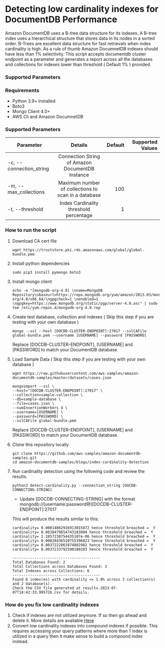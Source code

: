 # Detecting low cardinality indexes for DocumentDB Performance 

Amazon DocumentDB uses a B-tree data structure for its indexes. A B-tree index uses a hierarchical structure that stores data in its nodes in a sorted order. B-Trees are excellent data structure for fast retrievals when index cardinality is high. As a rule of thumb Amazon DocumnetDB indexes should have less than 1% selectivity. This script accepts documentdb cluster endpoint as a parameter and generates a report across all the databases and collections for indexes lower than threshold ( Default 1% ) provided. 

### Supported Parameters 

### Requirements 
* Python 3.9+ installed 
* Boto3 
* Mongo Client 4.0+ 
* AWS Cli and Amazon DocumnetDB 

### Supported Parameters 

| Parameter        | Details          | Default  | Supported Values |
| ------------- |:-------------:| -----:| -----: |
| -c, --connection_string      | Connection String of Amazon DocumentDB Instance |  | |
| -m, --max_collections     | Maximum number of collections to scan in a database     | 100   | |
| -t, --threshold | Index Cardinality threshold percentage | 1 | |

### How to run the script 
1. Download CA cert file
    ```
    wget https://truststore.pki.rds.amazonaws.com/global/global-bundle.pem
    ```
2. Install python dependencies 
    ```
    sudo pip3 install pymongo boto3
    ```
3. Install mongo client 
    ```
    echo -e "[mongodb-org-4.0] \nname=MongoDB Repository\nbaseurl=https://repo.mongodb.org/yum/amazon/2013.03/mongodb-org/4.0/x86_64/\ngpgcheck=1 \nenabled=1 \ngpgkey=https://www.mongodb.org/static/pgp/server-4.0.asc" | sudo tee /etc/yum.repos.d/mongodb-org-4.0.rep
    ```
3. Create test database, collection and indexes ( Skip this step if you are testing with your own database )
    ```
    mongo --ssl --host [DOCDB-CLUSTER-ENDPOINT]:27017 --sslCAFile global-bundle.pem --username [USERNAME] --password [PASSWORD]

    ```
    Replace [DOCDB-CLUSTER-ENDPOINT], [USERNAME] and [PASSWORD] to match your DocumentDB database. 
4. Load Sample Data ( Skip this step if you are testing with your own database )
    ```
    wget https://raw.githubusercontent.com/aws-samples/amazon-documentdb-samples/master/datasets/cases.json

    mongoimport --ssl \
    --host="[DOCDB-CLUSTER-ENDPOINT]:27017" \
    --collection=sample-collection \
    --db=sample-database \
    --file=cases.json \
    --numInsertionWorkers 4 \
    --username=[USERNAME] \
    --password=[PASSWORD] \
    --sslCAFile global-bundle.pem

    ```
    Replace [DOCDB-CLUSTER-ENDPOINT], [USERNAME] and [PASSWORD] to match your DocumentDB database. 
5. Clone this repository locally 
    ```
    git clone https://github.com/aws-samples/amazon-documentdb-samples.git
    cd amazon-documentdb-samples/blogs/index-cardinality-detection
    ```
5. Run  cardinality detection using the following code and review the results. 
    ```
    python3 detect-cardinality.py --connection_string [DOCDB-CONNECTING-STRING]
    ```
    * Update [DOCDB-CONNECTING-STRING] with the format mongodb://[username:password@][DOCDB-CLUSTER-ENDPOINT]:27017


    This will produce the results similar to this:
    ```
    cardinality= 0.00014862916913015872 hence threshold breached =  Y
    cardinality= 0.0038479654743183004 hence threshold breached =  Y
    cardinality= 2.1857230754435107e-06 hence threshold breached =  Y
    cardinality= 0.00020436510755396823 hence threshold breached =  Y
    cardinality= 0.0037222863974802982 hence threshold breached =  Y
    cardinality= 0.0037233792590180203 hence threshold breached =  Y

    ----------------------------------------
    Total Databases Found: 2
    Total Collections across Databases Found: 3
    Total Indexes across Collections: 6
    ----------------------------------------
    Found 6 index(es) with cardinality <= 1.0% across 3 collection(s) and 2 database(s).
    Check the CSV file generated at results-2023-07-07T18:42:33.995726.csv for details.    
    ```
### How do you fix low cardinality indexes
1. Check if indexes are not utilized anymore. If so then go ahead and delete it. More details are available [Here](https://docs.aws.amazon.com/documentdb/latest/developerguide/user_diagnostics.html#user_diagnostics-identify_unused_indexes)
1. Convert low cardinality indexes into compound indexes if possible. This requires accessing your query patterns where more than 1 index is utilized in a query then it make sense to build a compound index instead. 
